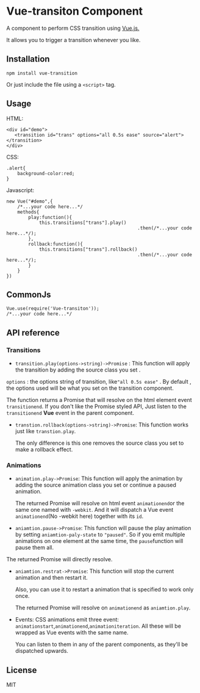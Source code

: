 # Vue-transiton Component
A component to perform CSS transition using [Vue.js.](http://vuejs.org)

It allows you to trigger a transition whenever you like.

## Installation

    npm install vue-transition

 Or just include the file using a `<script>` tag.

## Usage
HTML:

    <div id="demo">
       <transition id="trans" options="all 0.5s ease" source="alert"></transition>
    </div>

CSS:

    .alert{
        background-color:red;
    }

Javascript:

    new Vue("#demo",{
        /*...your code here...*/
        methods{
            play:function(){
                this.transitions["trans"].play()
                                                    .then(/*...your code here...*/);
            },
            rollback:function(){
                this.transitions["trans"].rollback()
                                                    .then(/*...your code here...*/);
            }
        }
    })

## CommonJs

    Vue.use(require('Vue-transiton'));
    /*...your code here...*/

## API reference

### Transitions
* `transition.play(options->string)->Promise` :
This function will apply the transition by adding the source class
you set .

 `options` : the options string of transition, like`"all 0.5s ease"` .
 By default , the options used will be what you set on the transition component.

 The function returns a Promise that will resolve on the html element event `transitionend`.
 If you don't like the Promise styled API,
 Just listen to the `transitionend` __Vue__ event in the parent component.

* `transtion.rollback(options->string)->Promise`:
This function works just like `transtion.play`.

  The only difference is this one removes the source class you set to make a rollback effect.


### Animations
* `animation.play->Promise`:
This function will apply the animation by adding the source animation class you set or continue a paused animation.

  The returned Promise will resolve on html event `animationend`or the same one named with `-webkit`.
  And it will dispatch a Vue event `animationend`(No  -webkit here) together with its `id`.

* `aniamtion.pause->Promise`:
This function will pause the play animation by setting `aniamtion-paly-state` to `"paused"`.
  So if you emit multiple animations on one element at the same time,
  the `pause`function will pause them all.

The returned Promise will directly resolve.

* `aniamtion.restrat->Promise`:
This function will stop the current animation and then restart it.

  Also, you can use it to restart a animation that is specified to work only once.

   The returned Promise will resolve on  `animationend` as `aniamtion.play`.

* Events:
CSS animations emit three event: `animationstart`,`animationend`,`animationiteration`.
All these will be wrapped as Vue events with the same name.

  You can listen to them in any of the parent components, as they'll be dispatched upwards.
## License
MIT
